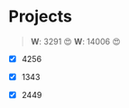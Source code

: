 Projects
========



>**W**: 3291 :heart_eyes:
>**W**: 14006 :heart_eyes:

- [x] 4256
- [x] 1343
- [x] 2449

